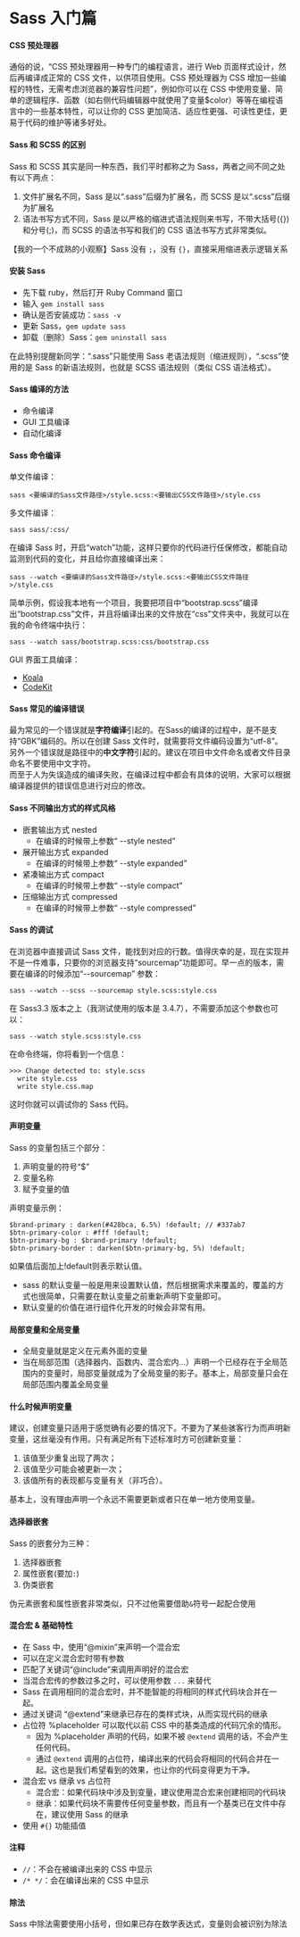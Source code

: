 # Sass 入门篇

#### CSS 预处理器

通俗的说，“CSS 预处理器用一种专门的编程语言，进行 Web 页面样式设计，然后再编译成正常的 CSS 文件，以供项目使用。CSS 预处理器为 CSS 增加一些编程的特性，无需考虑浏览器的兼容性问题”，例如你可以在 CSS 中使用变量、简单的逻辑程序、函数（如右侧代码编辑器中就使用了变量$color）等等在编程语言中的一些基本特性，可以让你的 CSS 更加简洁、适应性更强、可读性更佳，更易于代码的维护等诸多好处。

#### Sass 和 SCSS 的区别

Sass 和 SCSS 其实是同一种东西，我们平时都称之为 Sass，两者之间不同之处有以下两点：

1. 文件扩展名不同，Sass 是以“.sass”后缀为扩展名，而 SCSS 是以“.scss”后缀为扩展名
2. 语法书写方式不同，Sass 是以严格的缩进式语法规则来书写，不带大括号({})和分号(;)，而 SCSS 的语法书写和我们的 CSS 语法书写方式非常类似。

【我的一个不成熟的小观察】Sass 没有 `;`，没有 `{}`，直接采用缩进表示逻辑关系

#### 安装 Sass

- 先下载 ruby，然后打开 Ruby Command 窗口
- 输入 `gem install sass`
- 确认是否安装成功：`sass -v`
- 更新 Sass，`gem update sass`
- 卸载（删除）Sass：`gem uninstall sass`

在此特别提醒新同学：“.sass”只能使用 Sass 老语法规则（缩进规则），“.scss”使用的是 Sass 的新语法规则，也就是 SCSS 语法规则（类似 CSS 语法格式）。

#### Sass 编译的方法

- 命令编译
- GUI 工具编译
- 自动化编译

#### Sass 命令编译

单文件编译：

    sass <要编译的Sass文件路径>/style.scss:<要输出CSS文件路径>/style.css

多文件编译：

    sass sass/:css/

在编译 Sass 时，开启“watch”功能，这样只要你的代码进行任保修改，都能自动监测到代码的变化，并且给你直接编译出来：

    sass --watch <要编译的Sass文件路径>/style.scss:<要输出CSS文件路径>/style.css

简单示例，假设我本地有一个项目，我要把项目中“bootstrap.scss”编译出“bootstrap.css”文件，并且将编译出来的文件放在“css”文件夹中，我就可以在我的命令终端中执行：

    sass --watch sass/bootstrap.scss:css/bootstrap.css

GUI 界面工具编译：

- [Koala](http://www.w3cplus.com/preprocessor/sass-gui-tool-koala.html)
- [CodeKit](http://www.w3cplus.com/preprocessor/sass-gui-tool-codekit.html)

#### Sass 常见的编译错误

最为常见的一个错误就是<strong>字符编译</strong>引起的。在Sass的编译的过程中，是不是支持“GBK”编码的。所以在创建 Sass 文件时，就需要将文件编码设置为“utf-8”。<br/>
另外一个错误就是路径中的<strong>中文字符</strong>引起的。建议在项目中文件命名或者文件目录命名不要使用中文字符。<br/>
而至于人为失误造成的编译失败，在编译过程中都会有具体的说明，大家可以根据编译器提供的错误信息进行对应的修改。<br/>

#### Sass 不同输出方式的样式风格

- 嵌套输出方式 nested
    - 在编译的时候带上参数“ --style nested”
- 展开输出方式 expanded
    - 在编译的时候带上参数“ --style expanded”
- 紧凑输出方式 compact
    - 在编译的时候带上参数“ --style compact”
- 压缩输出方式 compressed
    - 在编译的时候带上参数“ --style compressed”

#### Sass 的调试

在浏览器中直接调试 Sass 文件，能找到对应的行数。值得庆幸的是，现在实现并不是一件难事，只要你的浏览器支持“sourcemap”功能即可。早一点的版本，需要在编译的时候添加“--sourcemap”  参数：

    sass --watch --scss --sourcemap style.scss:style.css

在 Sass3.3 版本之上（我测试使用的版本是 3.4.7），不需要添加这个参数也可以：

    sass --watch style.scss:style.css

在命令终端，你将看到一个信息：

    >>> Change detected to: style.scss
      write style.css
      write style.css.map

这时你就可以调试你的 Sass 代码。

#### 声明变量

Sass 的变量包括三个部分：

1. 声明变量的符号“$”
2. 变量名称
3. 赋予变量的值

声明变量示例：

    $brand-primary : darken(#428bca, 6.5%) !default; // #337ab7
    $btn-primary-color : #fff !default;
    $btn-primary-bg : $brand-primary !default;
    $btn-primary-border : darken($btn-primary-bg, 5%) !default;

如果值后面加上!default则表示默认值。

- sass 的默认变量一般是用来设置默认值，然后根据需求来覆盖的，覆盖的方式也很简单，只需要在默认变量之前重新声明下变量即可。
- 默认变量的价值在进行组件化开发的时候会非常有用。

#### 局部变量和全局变量

- 全局变量就是定义在元素外面的变量
- 当在局部范围（选择器内、函数内、混合宏内...）声明一个已经存在于全局范围内的变量时，局部变量就成为了全局变量的影子。基本上，局部变量只会在局部范围内覆盖全局变量

#### 什么时候声明变量

建议，创建变量只适用于感觉确有必要的情况下。不要为了某些骇客行为而声明新变量，这丝毫没有作用。只有满足所有下述标准时方可创建新变量：

1. 该值至少重复出现了两次；
2. 该值至少可能会被更新一次；
3. 该值所有的表现都与变量有关（非巧合）。

基本上，没有理由声明一个永远不需要更新或者只在单一地方使用变量。

#### 选择器嵌套

Sass 的嵌套分为三种：

1. 选择器嵌套
2. 属性嵌套(要加`:`)
3. 伪类嵌套

伪元素嵌套和属性嵌套非常类似，只不过他需要借助`&`符号一起配合使用

#### 混合宏 & 基础特性

- 在 Sass 中，使用“@mixin”来声明一个混合宏
- 可以在定义混合宏时带有参数
- 匹配了关键词“@include”来调用声明好的混合宏
- 当混合宏传的参数过多之时，可以使用参数 `...` 来替代
- Sass 在调用相同的混合宏时，并不能智能的将相同的样式代码块合并在一起。
- 通过关键词 “@extend”来继承已存在的类样式块，从而实现代码的继承
- 占位符 %placeholder 可以取代以前 CSS 中的基类造成的代码冗余的情形。
    - 因为 %placeholder 声明的代码，如果不被 `@extend` 调用的话，不会产生任何代码。
    - 通过 `@extend` 调用的占位符，编译出来的代码会将相同的代码合并在一起。这也是我们希望看到的效果，也让你的代码变得更为干净。
- 混合宏 vs 继承 vs 占位符
    - 混合宏：如果代码块中涉及到变量，建议使用混合宏来创建相同的代码块
    - 继承：如果代码块不需要传任何变量参数，而且有一个基类已在文件中存在，建议使用 Sass 的继承
- 使用 `#{}` 功能插值

#### 注释

- `//`：不会在被编译出来的 CSS 中显示
- `/* */`：会在编译出来的 CSS 中显示

#### 除法

Sass 中除法需要使用小括号，但如果已存在数学表达式，变量则会被识别为除法
